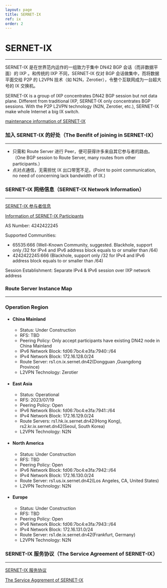 ```yaml
---
layout: page
title: SERNET-IX
ref: ix
order: 2
---
```


# SERNET-IX
---
SERNET-IX 是在世界范内运作的一组致力于集中 DN42 BGP 会话（而非数据平面）的 IXP 。和传统的 IXP 不同，SERNET-IX 仅对 BGP 会话做集中，而将数据平面交给 P2P 的 L2VPN 技术（如 N2N，Zerotier），令整个互联网成为一台超大号的 IX 交换机。

SERNET-IX is a group of IXP concentrates DN42 BGP session but not data plane. Different from traditional IXP, SERNET-IX only concentrates BGP sessions. With the P2P L2VPN technology (N2N, Zerotier, etc.), SERNET-IX make whole Internet a big IX switch.

[maintenance information of SERNET-IX](https://maintenance.sherpherd.top)

### 加入 SERNET-IX 的好处（The Benifit of joining in SERNET-IX）
---
  * 只需和 Route Server 进行 Peer，便可获得许多来自其它参与者的路由。（One BGP session to Route Server, many routes from other participants.）
  * 点对点通信，无需担忧 IX 出口带宽不足。(Point to point communication, no need of concerning lack bandwidth of IX.)

### SERNET-IX 网络信息（SERNET-IX Network Information）
---
[SERNET-IX 参与者信息](Participants_cn.html)

[Information of SERNET-IX Participants](Participants_en.html)

AS Number: 4242422245

Supported Communities:
  * 65535:666 (Well-Known Community, suggested. Blackhole, support only /32 for IPv4 and IPv6 address block equals to or smaller than /64)
  * 4242422245:666 (Blackhole, support only /32 for IPv4 and IPv6 address block equals to or smaller than /64)

Session Establishment: Separate IPv4 & IPv6 session over IXP network address

### Route Server Instance Map
---
<div id="map"></div>
<script>
    var map = new L.Map("map", {
        center: new L.LatLng(34.307144, -226.40625),
        zoom: 2,
    });
    L.tileLayer('https://tile.openstreetmap.org/{z}/{x}/{y}.png', {
    maxZoom: 19,
    attribution: '&copy; <a href="http://www.openstreetmap.org/copyright">OpenStreetMap</a>'
    }).addTo(map);
    var marker_dg = L.marker([23.019076, -246.258545]).addTo(map).bindPopup("<br><b>rs1.cn.ix.sernet.dn42</b><br><b>Location:</b> Dongguan, Guangdong Province, China<br><br><b>Region:</b>China Mainland<br>");
    var marker_hk = L.marker([22.248429, -245.808105]).addTo(map).bindPopup("<br><b>rs1.hk.ix.sernet.dn42</b><br><b>Location:</b> Hong Kong, China<br><br><b>Region:</b>East Asia<br>");
    var marker_kr = L.marker([37.527154, -232.998047]).addTo(map).bindPopup("<br><b>rs2.kr.ix.sernet.dn42</b><br><b>Location:</b> Seoul, South Korea<br><br><b>Region:</b>East Asia<br>");
    var marker_us1 = L.marker([33.979809, -118.190918]).addTo(map).bindPopup("<br><b>rs1.us.ix.sernet.dn42</b><br><b>Location:</b> Los Angeles, CA, United States<br><br><b>Region:</b>North America<br>");
    var marker_de = L.marker([50.092393, -351.298828]).addTo(map).bindPopup("<br><b>rs1.de.ix.sernet.dn42</b><br><b>Location:</b> Frankfurt, Germany<br><br><b>Region:</b>Europe<br>");
</script>

### Operation Region
*   #### China Mainland
    * Status: Under Construction
    * RFS: TBD
    * Peering Policy: Only accept participants have existing DN42 node in China Mainland
    * IPv6 Network Block: fd06:7bc4:e3fa:7940::/64
    * IPv4 Network Block: 172.16.128.0/24
    * Route Server: rs1.cn.ix.sernet.dn42(Dongguan ,Guangdong Province)
    * L2VPN Technology: Zerotier
  
*  #### East Asia
    * Status: Operational
    * RFS: 2023/07/19
    * Peering Policy: Open
    * IPv6 Network Block: fd06:7bc4:e3fa:7941::/64
    * IPv4 Network Block: 172.16.129.0/24
    * Route Servers: rs1.hk.ix.sernet.dn42(Hong Kong), rs2.kr.ix.sernet.dn42(Seoul, South Korea)
    * L2VPN Technology: N2N

*  #### North America
    * Status: Under Construction
    * RFS: TBD
    * Peering Policy: Open
    * IPv6 Network Block: fd06:7bc4:e3fa:7942::/64
    * IPv4 Network Block: 172.16.130.0/24
    * Route Server: rs1.us.ix.sernet.dn42(Los Angeles, CA, United States)
    * L2VPN Technology: N2N

*  #### Europe
    * Status: Under Construction
    * RFS: TBD
    * Peering Policy: Open
    * IPv6 Network Block: fd06:7bc4:e3fa:7943::/64
    * IPv4 Network Block: 172.16.131.0/24
    * Route Server: rs1.de.ix.sernet.dn42(Frankfurt, Germany)
    * L2VPN Technology: N2N

### SERNET-IX 服务协议（The Service Agreement of SERNET-IX）
---
[SERNET-IX 服务协议](Agreement_SERNET_IX_cn.html)

[The Service Aggrement of SERNET-IX](Agreement_SERNET_IX_en.html)